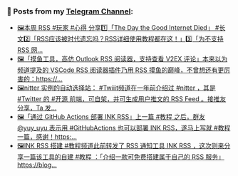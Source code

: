### 📰 Posts from my [Telegram Channel](https://t.me/s/aboutrss):
<!-- BLOG-POST-LIST:START -->
- [🖼本周 RSS #玩家 #心得 分享1️⃣「The Day the Good Internet Died」 #长文2️⃣「RSS应该被时代遗忘吗？RSS详细使用教程都在这！」3️⃣「为不支持 RSS 网...](https://t.me/aboutrss/1086)
- [🖼「摸鱼工具，高仿 Outlook RSS 阅读器，支持查看 V2EX 评论」本来以为频道提及的 VSCode RSS 阅读器插件乃用 RSS 摸鱼的巅峰，不曾想还有更厉害的：https://...](https://t.me/aboutrss/1085)
- [🖼nitter 实例的自动选择站： #Twiiit频道在一年前介绍过 #nitter ，其是 #Twitter 的 #开源 前端，可自架，并可生成用户推文的 RSS Feed 。接推友分享，Ta 发...](https://t.me/aboutrss/1084)
- [🖼「通过 GitHub Actions 部署 INK RSS」上一篇 #教程 之后，群友 @yuy_uyu 表示用 #GitHubActions 也可以部署 INK RSS，遂马上写就 #教程 一篇，感谢！https:...](https://t.me/aboutrss/1083)
- [🖼INK RSS 搭建 #教程频道此前转发了 RSS 通知工具 INK RSS ，这次则来分享一篇该工具的自建 #教程 ：「介绍一款可免费搭建属于自己的 RSS 服务」https://blog...](https://t.me/aboutrss/1082)
<!-- BLOG-POST-LIST:END -->

<!--
**AboutRSS/AboutRSS** is a ✨ _special_ ✨ repository because its `README.md` (this file) appears on your GitHub profile.

Here are some ideas to get you started:

- 🔭 I’m currently working on ...
- 🌱 I’m currently learning ...
- 👯 I’m looking to collaborate on ...
- 🤔 I’m looking for help with ...
- 💬 Ask me about ...
- 📫 How to reach me: ...
- 😄 Pronouns: ...
- ⚡ Fun fact: ...
-->
